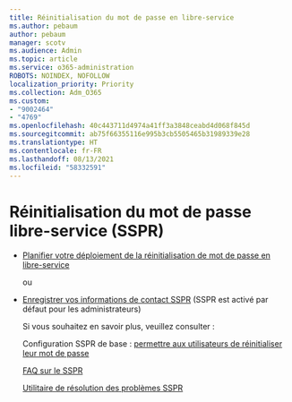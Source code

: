 ```yaml
---
title: Réinitialisation du mot de passe en libre-service
ms.author: pebaum
author: pebaum
manager: scotv
ms.audience: Admin
ms.topic: article
ms.service: o365-administration
ROBOTS: NOINDEX, NOFOLLOW
localization_priority: Priority
ms.collection: Adm_O365
ms.custom:
- "9002464"
- "4769"
ms.openlocfilehash: 40c443711d4974a41ff3a3848ceabd4d068f845d
ms.sourcegitcommit: ab75f66355116e995b3cb5505465b31989339e28
ms.translationtype: HT
ms.contentlocale: fr-FR
ms.lasthandoff: 08/13/2021
ms.locfileid: "58332591"
---
```

# <a name="self-service-password-reset-sspr"></a>Réinitialisation du mot de passe libre-service (SSPR)

- [Planifier votre déploiement de la réinitialisation de mot de passe en libre-service](https://go.microsoft.com/fwlink/?linkid=2142944)  

    ou
- [Enregistrer vos informations de contact SSPR](https://mysignins.microsoft.com/security-info) (SSPR est activé par défaut pour les administrateurs)

    Si vous souhaitez en savoir plus, veuillez consulter :

    Configuration SSPR de base : [permettre aux utilisateurs de réinitialiser leur mot de passe](https://docs.microsoft.com/microsoft-365/admin/add-users/let-users-reset-passwords)

    [FAQ sur le SSPR](https://docs.microsoft.com/azure/active-directory/authentication/active-directory-passwords-faq)

    [Utilitaire de résolution des problèmes SSPR](https://docs.microsoft.com/azure/active-directory/authentication/active-directory-passwords-troubleshoot)

